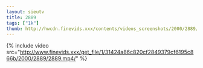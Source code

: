 ```yaml
--- 
layout: sieutv
title: 2889
tags: ["1k"]
thumb: http://hwcdn.finevids.xxx/contents/videos_screenshots/2000/2889/preview.mp4.jpg
---
```

{% include video src="http://www.finevids.xxx/get_file/1/31424a86c820cf2849379cf6195c866b/2000/2889/2889.mp4/" %} 
